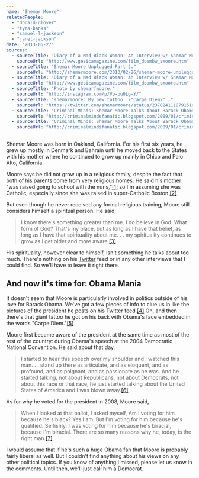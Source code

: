 ```yaml
---
name: "Shemar Moore"
relatedPeople:
  - "donald-glover"
  - "tyra-banks"
  - "samuel-l-jackson"
  - "janet-jackson"
date: "2013-05-27"
sources:
  - sourceTitle: "Diary of a Mad Black Woman: An Interview w/ Shemar Moore."
    sourceUrl: "http://www.gesicamagazine.com/film_doambw_smoore.htm"
  - sourceTitle: "Shemar Moore Unplugged Part 2."
    sourceUrl: "http://shemarmoore.com/2013/02/26/shemar-moore-unplugged-part-2/"
  - sourceTitle: "Diary of a Mad Black Woman: An Interview w/ Shemar Moore."
    sourceUrl: "http://www.gesicamagazine.com/film_doambw_smoore.htm"
  - sourceTitle: "Photo by shemarfmoore."
    sourceUrl: "http://instagram.com/p/Vp-bu0Lg-Y/"
  - sourceTitle: "shemarmoore: My new tattoo. \"Carpe Diem\" …"
    sourceUrl: "https://twitter.com/shemarmoore/status/237024111879151616"
  - sourceTitle: "Criminal Minds: Shemar Moore Talks About Barack Obama."
    sourceUrl: "http://criminalmindsfanatic.blogspot.com/2009/01/criminal-minds-shemar-moore-talks-about.html"
  - sourceTitle: "Criminal Minds: Shemar Moore Talks About Barack Obama."
    sourceUrl: "http://criminalmindsfanatic.blogspot.com/2009/01/criminal-minds-shemar-moore-talks-about.html"
---
```


Shemar Moore was born in Oakland, California. For his first six years, he grew up mostly in Denmark and Bahrain until he moved back to the States with his mother where he continued to grow up mainly in Chico and Palo Alto, California.

Moore says he did not grow up in a religious family, despite the fact that both of his parents come from very religious homes. He said his mother "was raised going to school with the nuns,"<a class="source-citation" href="http://www.gesicamagazine.com/film_doambw_smoore.htm" title="Diary of a Mad Black Woman: An Interview w/ Shemar Moore.">[1]</a> so I'm assuming she was Catholic, especially since she was raised in super-Catholic Boston.<a class="source-citation" href="http://shemarmoore.com/2013/02/26/shemar-moore-unplugged-part-2/" title="Shemar Moore Unplugged Part 2.">[2]</a>

But even though he never received any formal religious training, Moore still considers himself a spiritual person. He said,

>I know there's something greater than me. I do believe in God. What form of God? That's my place, but as long as I have that belief, as long as I have that spirituality about me. . . my spirituality continues to grow as I get older and more aware.<a class="source-citation" href="http://www.gesicamagazine.com/film_doambw_smoore.htm" title="Diary of a Mad Black Woman: An Interview w/ Shemar Moore.">[3]</a>

His spirituality, however clear to himself, isn't something he talks about too much. There's nothing on his [Twitter](https://twitter.com/shemarmoore) feed or in any other interviews that I could find. So we'll have to leave it right there.


## And now it's time for: Obama Mania

It doesn't seem that Moore is particularly involved in politics outside of his love for Barack Obama. We've got a few pieces of info to clue us in like the pictures of the president he posts on his Twitter feed.<a class="source-citation" href="http://instagram.com/p/Vp-bu0Lg-Y/" title="Photo by shemarfmoore.">[4]</a> Oh, and then there's that giant tattoo he got on his back with Obama's face embedded in the words "Carpe Diem."<a class="source-citation" href="https://twitter.com/shemarmoore/status/237024111879151616" title="shemarmoore: My new tattoo. &quot;Carpe Diem&quot; …">[5]</a>

Moore first became aware of the president at the same time as most of the rest of the country: during Obama's speech at the 2004 Democratic National Convention. He said about that day,

>I started to hear this speech over my shoulder and I watched this man. . . stand up there as articulate, and as eloquent, and as profound, and as poignant, and as passionate as he was. And he started talking, not about Republicans, not about Democrats, not about this race or that race, he just started talking about the United States of America and I was blown away.<a class="source-citation" href="http://criminalmindsfanatic.blogspot.com/2009/01/criminal-minds-shemar-moore-talks-about.html" title="Criminal Minds: Shemar Moore Talks About Barack Obama.">[6]</a>

As for why he voted for the president in 2008, Moore said,

>When I looked at that ballot, I asked myself, Am I voting for him because he's black? Yes I am. But I'm voting for him because he's qualified. Selfishly, I was voting for him because he's biracial, because I'm biracial. There are so many reasons why he, today, is the right man.<a class="source-citation" href="http://criminalmindsfanatic.blogspot.com/2009/01/criminal-minds-shemar-moore-talks-about.html" title="Criminal Minds: Shemar Moore Talks About Barack Obama.">[7]</a>

I would assume that if he's such a huge Obama fan that Moore is probably fairly liberal as well. But I couldn't find anything about his views on any other political topics. If you know of anything I missed, please let us know in the comments. Until then, we'll just call him a Democrat.